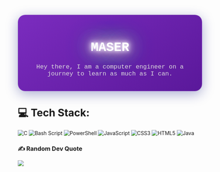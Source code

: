 <div align="center">
  <div style="
    background: linear-gradient(145deg, #7b2cbf, #5a189a); 
    border-radius: 20px;
    padding: 20px 40px;
    margin-bottom: 20px;
    box-shadow: 0 8px 32px 0 rgba(31, 38, 135, 0.37);
    backdrop-filter: blur(10px);
    border: 1px solid rgba(255, 255, 255, 0.18);
  ">
    <h1 style="
      color: #fff;
      font-size: 2.5em;
      font-family: 'Courier New', Courier, monospace;
      animation: glow 2s infinite alternate;
    ">MASER</h1>
    <p style="
      color: #ddd;
      font-size: 1.2em;
      font-family: 'Courier New', Courier, monospace;
    ">Hey there, I am a computer engineer on a journey to learn as much as I can.</p>
  </div>
</div>

<style>
@keyframes glow {
  from {
    text-shadow: 0 0 10px #ffffff, 0 0 20px #ffffff, 0 0 30px #9b5de5, 0 0 40px #f15bb5, 0 0 50px #fee440, 0 0 60px #00bbf9, 0 0 70px #00f5d4;
  }
  to {
    text-shadow: 0 0 20px #ffffff, 0 0 30px #9b5de5, 0 0 40px #f15bb5, 0 0 50px #fee440, 0 0 60px #00bbf9, 0 0 70px #00f5d4, 0 0 80px #ffffff;
  }
}
</style>





# 💻 Tech Stack:
![C](https://img.shields.io/badge/c-%2300599C.svg?style=flat-square&logo=c&logoColor=white) ![Bash Script](https://img.shields.io/badge/bash_script-%23121011.svg?style=flat-square&logo=gnu-bash&logoColor=white) ![PowerShell](https://img.shields.io/badge/PowerShell-%235391FE.svg?style=flat-square&logo=powershell&logoColor=white) ![JavaScript](https://img.shields.io/badge/javascript-%23323330.svg?style=flat-square&logo=javascript&logoColor=%23F7DF1E) ![CSS3](https://img.shields.io/badge/css3-%231572B6.svg?style=flat-square&logo=css3&logoColor=white) ![HTML5](https://img.shields.io/badge/html5-%23E34F26.svg?style=flat-square&logo=html5&logoColor=white) ![Java](https://img.shields.io/badge/java-%23ED8B00.svg?style=flat-square&logo=openjdk&logoColor=white)


### ✍️ Random Dev Quote
![](https://quotes-github-readme.vercel.app/api?type=horizontal&theme=tokyonight)

<!-- Proudly created with GPRM ( https://gprm.itsvg.in ) -->
